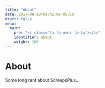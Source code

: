 ```yaml
---
title: "About"
date: 2017-08-10T09:42:06-05:00
draft: false
menu:
  main:
    pre: "<i class='fa fa-user fa-fw'></i>"
    identifier: about
    weight: 100
---
```


# About

Some long rant about ScreepsPlus...


